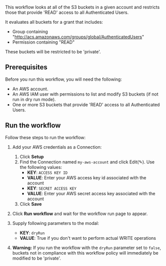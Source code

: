 This workflow looks at all of the S3 buckets in a given account and restricts those that provide 'READ' access to all Authenticated Users. 

It evaluates all buckets for a grant that includes:
- Group containing "http://acs.amazonaws.com/groups/global/AuthenticatedUsers"  
- Permission containing "READ" 

These buckets will be restricted to be 'private'. 

## Prerequisites

Before you run this workflow, you will need the following:
- An AWS account.
- An AWS IAM user with permissions to list and modify S3 buckets (if not
  run in dry run mode).
- One or more S3 buckets that provide 'READ' access to all Authenticated Users.

## Run the workflow

Follow these steps to run the workflow:
1. Add your AWS credentials as a Connection:
   1. Click **Setup** 
   2. Find the Connection named `my-aws-account` and click Edit(✎). Use the following values:
      - **KEY**: `ACCESS KEY ID`
      - **VALUE**: Enter your AWS access key id associated with the account
      - **KEY**: `SECRET ACCESS KEY`
      - **VALUE**: Enter your AWS secret access key associated with the account
   3. Click **Save**
      
2. Click **Run workflow** and wait for the workflow run page to appear.
3. Supply following parameters to the modal:
   - **KEY**: `dryRun`
   - **VALUE**: True if you don't want to perform actual WRITE operations

4. **Warning:** If you run the workflow with the `dryRun` parameter set to
   `false`, buckets not in compliance with this workflow policy will
   immediately be modified to be 'private'.
